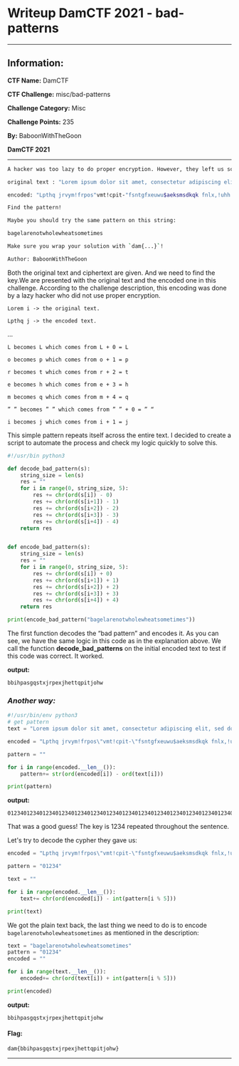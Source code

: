 # Writeup DamCTF 2021 - bad-patterns

---

## Information:


**CTF Name:** DamCTF

**CTF Challenge:** misc/bad-patterns

**Challenge Category:** Misc

**Challenge Points:** 235

**By:** BaboonWithTheGoon

**DamCTF 2021**


---


```bash
A hacker was too lazy to do proper encryption. However, they left us some examples of how their encryption "algo" was supposed to work.

original text : "Lorem ipsum dolor sit amet, consectetur adipiscing elit, sed do eiusmod tempor incididunt ut labore et dolore magna aliqua. Ut enim ad minim veniam, quis nostrud exercitation ullamco laboris nisi ut aliquip ex ea commodo consequat. Duis aute irure dolor in reprehenderit in voluptate velit esse cillum dolore eu fugiat nulla pariatur. Excepteur sint occaecat cupidatat non proident, sunt in culpa qui officia deserunt mollit anim id est laborum."

encoded: "Lpthq jrvym!frpos"vmt!cpit-"fsntgfxeuwu$aeksmsdkqk fnlx,!uhh eq#iivupsd!vhqppt#mndkgmdvpw$uu"oebpth$eu"gslpth$mbiqe bnluub0#Yt!gqmm!cg$mjplq wgqman.#uuju#rotvuyd!g{irdkwetjqq$umndqcp"oebptlw okvm vv#eljsxmp!g{$eb"fsmnqgs dqqwerwdx.!Fxms!cxxe!kuyrf"gslpt#mn!thtrfjhrdftlx jp#zomwsxaug#zemkw$etuh$cjnoym!frposg#iu!hxkibv#rumnd$pbtletvt1$Eyehttfwu$sjpw$odedicbv#guqkgetbv#roo"svojfhrt-"vynu"lr dwota!sxm phimcjc#hetguynu"pslmkw$aokp$ie"hwt!ndfoswp2"

Find the pattern!

Maybe you should try the same pattern on this string:

bagelarenotwholewheatsometimes

Make sure you wrap your solution with `dam{...}`!

Author: BaboonWithTheGoon
```

Both the original text and ciphertext are given. And we need to find the key.We are presented with the original text and the encoded one in this challenge. According to the challenge description, this encoding was done by a lazy hacker who did not use proper encryption.

```
Lorem i -> the original text.

Lpthq j -> the encoded text.
```

...

```
L becomes L which comes from L + 0 = L

o becomes p which comes from o + 1 = p

r becomes t which comes from r + 2 = t

e becomes h which comes from e + 3 = h

m becomes q which comes from m + 4 = q

” ” becomes ” ” which comes from ” ” + 0 = ” “

i becomes j which comes from i + 1 = j
```

This simple pattern repeats itself across the entire text. I decided to create a script to automate the process and check my logic quickly to solve this. 

```python
#!/usr/bin python3

def decode_bad_pattern(s):
    string_size = len(s)
    res = ""
    for i in range(0, string_size, 5):
        res += chr(ord(s[i]) - 0)
        res += chr(ord(s[i+1]) - 1)
        res += chr(ord(s[i+2]) - 2)
        res += chr(ord(s[i+3]) - 3)
        res += chr(ord(s[i+4]) - 4)
    return res


def encode_bad_pattern(s):
    string_size = len(s)
    res = ""
    for i in range(0, string_size, 5):
        res += chr(ord(s[i]) + 0)
        res += chr(ord(s[i+1]) + 1)
        res += chr(ord(s[i+2]) + 2)
        res += chr(ord(s[i+3]) + 3)
        res += chr(ord(s[i+4]) + 4)
    return res

print(encode_bad_pattern("bagelarenotwholewheatsometimes"))
```

The first function decodes the “bad pattern” and encodes it.
As you can see, we have the same logic in this code as in the explanation above. We call the function **decode_bad_patterns** on the initial encoded text to test if this code was correct. It worked. 

**output:**
```
bbihpasgqstxjrpexjhettqpitjohw
```

### ***Another way:***

```python
#!/usr/bin/env python3
# get pattern
text = "Lorem ipsum dolor sit amet, consectetur adipiscing elit, sed do eiusmod tempor incididunt ut labore et dolore magna aliqua. Ut enim ad minim veniam, quis nostrud exercitation ullamco laboris nisi ut aliquip ex ea commodo consequat. Duis aute irure dolor in reprehenderit in voluptate velit esse cillum dolore eu fugiat nulla pariatur. Excepteur sint occaecat cupidatat non proident, sunt in culpa qui officia deserunt mollit anim id est laborum."

encoded = "Lpthq jrvym!frpos\"vmt!cpit-\"fsntgfxeuwu$aeksmsdkqk fnlx,!uhh eq#iivupsd!vhqppt#mndkgmdvpw$uu\"oebpth$eu\"gslpth$mbiqe bnluub0#Yt!gqmm!cg$mjplq wgqman.#uuju#rotvuyd!g{irdkwetjqq$umndqcp\"oebptlw okvm vv#eljsxmp!g{$eb\"fsmnqgs dqqwerwdx.!Fxms!cxxe!kuyrf\"gslpt#mn!thtrfjhrdftlx jp#zomwsxaug#zemkw$etuh$cjnoym!frposg#iu!hxkibv#rumnd$pbtletvt1$Eyehttfwu$sjpw$odedicbv#guqkgetbv#roo\"svojfhrt-\"vynu\"lr dwota!sxm phimcjc#hetguynu\"pslmkw$aokp$ie\"hwt!ndfoswp2"

pattern = ""

for i in range(encoded.__len__()):
    pattern+= str(ord(encoded[i]) - ord(text[i]))

print(pattern)
```

**output:**

```
0123401234012340123401234012340123401234012340123401234012340123401234012340123401234012340123401234012340123401234012340123401234012340123401234012340123401234012340123401234012340123401234012340123401234012340123401234012340123401234012340123401234012340123401234012340123401234012340123401234012340123401234012340123401234012340123401234012340123401234012340123401234012340123401234012340123401234012340123401234012340123401234012340123401234

```
That was a good guess! The key is 1234 repeated throughout the sentence.

Let's try to decode the cypher they gave us:

```python
encoded = "Lpthq jrvym!frpos\"vmt!cpit-\"fsntgfxeuwu$aeksmsdkqk fnlx,!uhh eq#iivupsd!vhqppt#mndkgmdvpw$uu\"oebpth$eu\"gslpth$mbiqe bnluub0#Yt!gqmm!cg$mjplq wgqman.#uuju#rotvuyd!g{irdkwetjqq$umndqcp\"oebptlw okvm vv#eljsxmp!g{$eb\"fsmnqgs dqqwerwdx.!Fxms!cxxe!kuyrf\"gslpt#mn!thtrfjhrdftlx jp#zomwsxaug#zemkw$etuh$cjnoym!frposg#iu!hxkibv#rumnd$pbtletvt1$Eyehttfwu$sjpw$odedicbv#guqkgetbv#roo\"svojfhrt-\"vynu\"lr dwota!sxm phimcjc#hetguynu\"pslmkw$aokp$ie\"hwt!ndfoswp2"

pattern = "01234"

text = ""

for i in range(encoded.__len__()):
    text+= chr(ord(encoded[i]) - int(pattern[i % 5]))

print(text)
```


We got the plain text back, the last thing we need to do is to encode `bagelarenotwholewheatsometimes` as mentioned in the description:

```python
text = "bagelarenotwholewheatsometimes"
pattern = "01234"
encoded = ""

for i in range(text.__len__()):
    encoded+= chr(ord(text[i]) + int(pattern[i % 5]))

print(encoded)
```
**output:**
```
bbihpasgqstxjrpexjhettqpitjohw
```


#### **Flag:** 

```
dam{bbihpasgqstxjrpexjhettqpitjohw}
```



---
